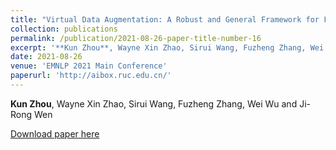 ```yaml
---
title: "Virtual Data Augmentation: A Robust and General Framework for Fine-tuning Pre-trained Models"
collection: publications
permalink: /publication/2021-08-26-paper-title-number-16
excerpt: '**Kun Zhou**, Wayne Xin Zhao, Sirui Wang, Fuzheng Zhang, Wei Wu and Ji-Rong Wen.'
date: 2021-08-26
venue: 'EMNLP 2021 Main Conference'
paperurl: 'http://aibox.ruc.edu.cn/'
---
```

**Kun Zhou**, Wayne Xin Zhao, Sirui Wang, Fuzheng Zhang, Wei Wu and Ji-Rong Wen

[Download paper here](http://aibox.ruc.edu.cn/)
